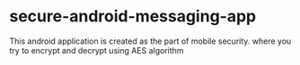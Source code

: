 # secure-android-messaging-app
This android application is created as the part of mobile security. where you try to encrypt and decrypt using AES algorithm

